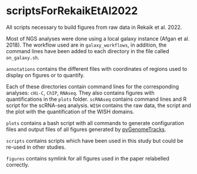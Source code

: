 # scriptsForRekaikEtAl2022

All scripts necessary to build figures from raw data in Rekaik et al. 2022.

Most of NGS analyses were done using a local galaxy instance (Afgan et al. 2018). The workflow used are in `galaxy_workflows`, in addition, the command lines have been added to each directory in the file called `on_galaxy.sh`.

`annotations` contains the different files with coordinates of regions used to display on figures or to quantify.

Each of these directories contain command lines for the corresponding analyses: `cHi-C`, `ChIP`, `RNAseq`. They also contains figures with quantifications in the `plots` folder. `scRNAseq` contains command lines and R script for the scRNA-seq analysis. `WISH` contains the raw data, the script and the plot with the quantification of the WISH domains.

`plots` contains a bash script with all commands to generate configuration files and output files of all figures generated by [pyGenomeTracks](https://github.com/deeptools/pyGenomeTracks).

`scripts` contains scripts which have been used in this study but could be re-used in other studies.

`figures` contains symlink for all figures used in the paper relabelled correctly.
